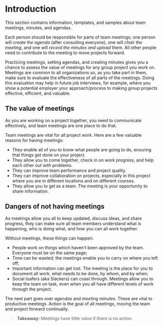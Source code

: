 # Introduction

This section contains information, templates, and samples about team meetings, minutes, and agendas.

Each person should be responsible for parts of team meetings; one person will _create the agenda_ (after consulting everyone), one will _chair the meeting_, and one will _record the minutes and upload_ them. All other people need to contribute to the meeting to move projects forward.

Practicing meetings, setting agendas, and creating minutes gives you a chance to assess the value of meetings for any group project you work on. Meetings are common to all organizations so, as you take part in them, make sure to evaluate the effectiveness of all parts of the meetings. Doing this evaluation may help in future job interviews, for example, where you show a potential employer your approach/process to making group projects effective, efficient, and valuable.

## The value of meetings

As you are working on a project together, you need to communicate effectively, and team meetings are one place to do that.

Team meetings are vital for all project work. Here are a few valuable reasons for having meetings:

- They enable all of you to know what people are going to do, ensuring that things get done on your project.
- They allow you to come together, check in on work progress, and help each other out with problems.
- They can improve team performance and project quality.
- They can improve collaboration on projects, especially in this project where you are in different locations and on different courses.
- They allow you to gel as a team. The meeting is your opportunity to share information.

## Dangers of not having meetings

As meetings allow you all to keep updated, discuss ideas, and share progress, they can make sure all team members understand what is happening, who is doing what, and how you can all work together.

Without meetings, these things can happen:

- People work on things which haven't been approved by the team. Everyone must be on the same page;
- Time can be wasted; the meetings enable you to carry on where you left off;
- Important information can get lost. The meeting is the place for you to document all work, what needs to be done, by whom, and by when;
- Social loafers (aka Slackers) can coast through. Meetings allow you to keep the team on task, even when you all have different levels of work through the project.

The next part goes over _agendas_ and _meeting minutes_.
These are vital to productive meetings. Action is the goal of all meetings, moving the team and project forward continually.

> **Takeaway:** Meetings have little value if there is no action.
